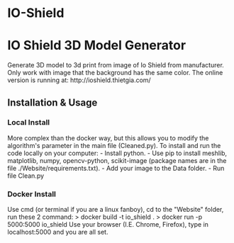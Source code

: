 # IO-Shield

<h1> IO Shield 3D Model Generator </h1>  
Generate 3D model to 3d print from image of Io Shield from manufacturer.  
Only work with image that the background has the same color.  
The online version is running at: http://ioshield.thietgia.com/
<h2> Installation & Usage </h2>  
<h3> Local Install </h3>  
More complex than the docker way, but this allows you to modify the algorithm's parameter in the main file (Cleaned.py). 
To install and run the code locally on your computer:  
- Install python.  
- Use pip to install meshlib, matplotlib, numpy, opencv-python, scikit-image (package names are in the file ./Website/requirements.txt).  
- Add your image to the Data folder.  
- Run file Clean.py  
<h3> Docker Install </h3>  
Use cmd (or terminal if you are a linux fanboy), cd to the "Website" folder, run these 2 command:  
> docker build -t io_shield .  
> docker run -p 5000:5000 io_shield  
Use your browser (I.E. Chrome, Firefox), type in localhost:5000 and you are all set.
